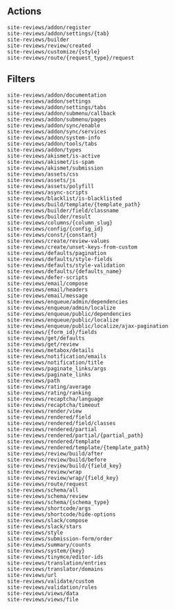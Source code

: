 ## Actions

    site-reviews/addon/register
    site-reviews/addon/settings/{tab}
    site-reviews/builder
    site-reviews/review/created
    site-reviews/customize/{style}
    site-reviews/route/{request_type}/request

## Filters

    site-reviews/addon/documentation
    site-reviews/addon/settings
    site-reviews/addon/settings/tabs
    site-reviews/addon/submenu/callback
    site-reviews/addon/submenu/pages
    site-reviews/addon/sync/enable
    site-reviews/addon/sync/services
    site-reviews/addon/system-info
    site-reviews/addon/tools/tabs
    site-reviews/addon/types
    site-reviews/akismet/is-active
    site-reviews/akismet/is-spam
    site-reviews/akismet/submission
    site-reviews/assets/css
    site-reviews/assets/js
    site-reviews/assets/polyfill
    site-reviews/async-scripts
    site-reviews/blacklist/is-blacklisted
    site-reviews/build/template/{template_path}
    site-reviews/builder/field/classname
    site-reviews/builder/result
    site-reviews/columns/{column_slug}
    site-reviews/config/{config_id}
    site-reviews/const/{constant}
    site-reviews/create/review-values
    site-reviews/create/unset-keys-from-custom
    site-reviews/defaults/pagination
    site-reviews/defaults/style-fields
    site-reviews/defaults/style-validation
    site-reviews/defaults/{defaults_name}
    site-reviews/defer-scripts
    site-reviews/email/compose
    site-reviews/email/headers
    site-reviews/email/message
    site-reviews/enqueue/admin/dependencies
    site-reviews/enqueue/admin/localize
    site-reviews/enqueue/public/dependencies
    site-reviews/enqueue/public/localize
    site-reviews/enqueue/public/localize/ajax-pagination
    site-reviews/{form_id}/fields
    site-reviews/get/defaults
    site-reviews/get/review
    site-reviews/metabox/details
    site-reviews/notification/emails
    site-reviews/notification/title
    site-reviews/paginate_links/args
    site-reviews/paginate_links
    site-reviews/path
    site-reviews/rating/average
    site-reviews/rating/ranking
    site-reviews/recaptcha/language
    site-reviews/recaptcha/timeout
    site-reviews/render/view
    site-reviews/rendered/field
    site-reviews/rendered/field/classes
    site-reviews/rendered/partial
    site-reviews/rendered/partial/{partial_path}
    site-reviews/rendered/template
    site-reviews/rendered/template/{template_path}
    site-reviews/review/build/after
    site-reviews/review/build/before
    site-reviews/review/build/{field_key}
    site-reviews/review/wrap
    site-reviews/review/wrap/{field_key}
    site-reviews/route/request
    site-reviews/schema/all
    site-reviews/schema/review
    site-reviews/schema/{schema_type}
    site-reviews/shortcode/args
    site-reviews/shortcode/hide-options
    site-reviews/slack/compose
    site-reviews/slack/stars
    site-reviews/style
    site-reviews/submission-form/order
    site-reviews/summary/counts
    site-reviews/system/{key}
    site-reviews/tinymce/editor-ids
    site-reviews/translation/entries
    site-reviews/translator/domains
    site-reviews/url
    site-reviews/validate/custom
    site-reviews/validation/rules
    site-reviews/views/data
    site-reviews/views/file
